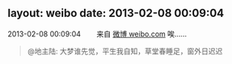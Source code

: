 layout: weibo
date: 2013-02-08 00:09:04
---
2013-02-08 00:09:04  &nbsp;&nbsp;&nbsp;&nbsp;&nbsp;&nbsp; 来自 <a href="http://weibo.com/" rel="nofollow">微博 weibo.com</a>
唉……
>  @地主陆: 大梦谁先觉，平生我自知，草堂春睡足，窗外日迟迟 ​​​
